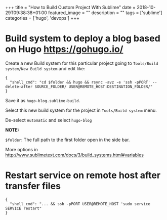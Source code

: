 +++
title =  "How to Build Custom Project With Sublime"
date = 2018-10-29T09:38:38+01:00
featured_image = ""
description = ""
tags = ['sublime']
categories = ['hugo', 'devops']
+++

# Build system to deploy a blog based on Hugo https://gohugo.io/

Create a new Build system for this particular project going to `Tools/Build system/New Build system` and edit like:

    {
      "shell_cmd": "cd $folder && hugo && rsync -avz -e 'ssh -pPORT' --delete-after SOURCE_FOLDER/ USER@REMOTE_HOST:DESTINATION_FOLDER/"
    }

Save it as `hugo-blog.sublime-build`.

Select this new build system for the project in `Tools/Build system` menu.

De-select `Automatic` and select `hugo-blog`

**NOTE:**

`$folder`: The full path to the first folder open in the side bar.

More options in http://www.sublimetext.com/docs/3/build_systems.html#variables


# Restart service on remote host after transfer files

    {
      "shell_cmd": "... && ssh -pPORT USER@REMOTE_HOST 'sudo service SERVICE restart"
    }
